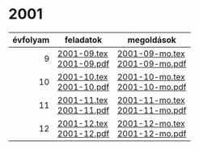 # 2001

| évfolyam | feladatok | megoldások |
|---:|---|---|
| 9|[2001-09.tex](2001-09.tex) <br> [2001-09.pdf](2001-09.pdf) | [2001-09-mo.tex](2001-09-mo.tex) <br> [2001-09-mo.pdf](2001-09-mo.pdf)|
| 10|[2001-10.tex](2001-10.tex) <br> [2001-10.pdf](2001-10.pdf) | [2001-10-mo.tex](2001-10-mo.tex) <br> [2001-10-mo.pdf](2001-09-mo.pdf)|
| 11|[2001-11.tex](2001-11.tex) <br> [2001-11.pdf](2001-11.pdf) | [2001-11-mo.tex](2001-11-mo.tex) <br> [2001-11-mo.pdf](2001-09-mo.pdf)|
| 12|[2001-12.tex](2001-12.tex) <br> [2001-12.pdf](2001-12.pdf) | [2001-12-mo.tex](2001-12-mo.tex) <br> [2001-12-mo.pdf](2001-09-mo.pdf)|
